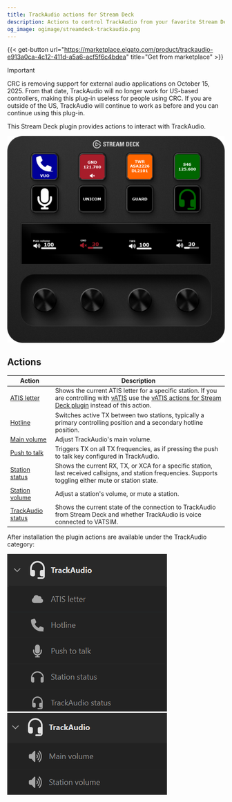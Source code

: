 ```yaml
---
title: TrackAudio actions for Stream Deck
description: Actions to control TrackAudio from your favorite Stream Deck device
og_image: ogimage/streamdeck-trackaudio.png
---
```


{{< get-button url="https://marketplace.elgato.com/product/trackaudio-e913a0ca-4c12-411d-a5a6-acf5f6c4bdea" title="Get from marketplace" >}}

> [!IMPORTANT]
> CRC is removing support for external audio applications on October 15, 2025. From that date, TrackAudio
> will no longer work for US-based controllers, making this plug-in useless for people using CRC. If
> you are outside of the US, TrackAudio will continue to work as before and you can continue using
> this plug-in.

This Stream Deck plugin provides actions to interact with TrackAudio.

![Screenshot a Stream Deck profile with buttons for stations, current ATIS letter, a hotline, and a push-to-talk button](example.png)

## Actions

| Action                                 | Description                                                                                                                                                                                                  |
| -------------------------------------- | ------------------------------------------------------------------------------------------------------------------------------------------------------------------------------------------------------------ |
| [ATIS letter](atis-letter)             | Shows the current ATIS letter for a specific station. If you are controlling with [vATIS](https://vatis.app/) use the [vATIS actions for Stream Deck plugin](/docs/streamdeck-vatis) instead of this action. |
| [Hotline](hotline)                     | Switches active TX between two stations, typically a primary controlling position and a secondary hotline position.                                                                                          |
| [Main volume](main-volume)             | Adjust TrackAudio's main volume.                                                                                                                                                                             |
| [Push to talk](push-to-talk)           | Triggers TX on all TX frequencies, as if pressing the push to talk key configured in TrackAudio.                                                                                                             |
| [Station status](station-status)       | Shows the current RX, TX, or XCA for a specific station, last received callsigns, and station frequencies. Supports toggling either mute or station state.                                                   |
| [Station volume](station-volume)       | Adjust a station's volume, or mute a station.                                                                                                                                                                |
| [TrackAudio status](trackaudio-status) | Shows the current state of the connection to TrackAudio from Stream Deck and whether TrackAudio is voice connected to VATSIM.                                                                                |

After installation the plugin actions are available under the TrackAudio category:

![Screenshot of the Stream Deck profile UI with the keys categories filtered to "track"](keys-category.png) ![Screenshot of the Stream Deck profile UI with the dials categories filtered to "track"](dials-category.png)

